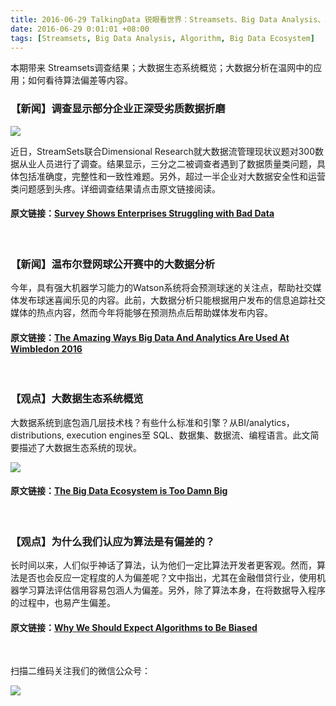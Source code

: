 ```yaml
---
title: 2016-06-29 TalkingData 锐眼看世界：Streamsets、Big Data Analysis、Algorithm、Big Data Ecosystem
date: 2016-06-29 0:01:01 +08:00
tags: [Streamsets, Big Data Analysis, Algorithm, Big Data Ecosystem]
---
```


本期带来 Streamsets调查结果；大数据生态系统概览；大数据分析在温网中的应用；如何看待算法偏差等内容。

### 【新闻】调查显示部分企业正深受劣质数据折磨

![](http://i1.piimg.com/567952/f06726cfdab10f08.png)

近日，StreamSets联合Dimensional Research就大数据流管理现状议题对300数据从业人员进行了调查。结果显示，三分之二被调查者遇到了数据质量类问题，具体包括准确度，完整性和一致性难题。另外，超过一半企业对大数据安全性和运营类问题感到头疼。详细调查结果请点击原文链接阅读。

#### 原文链接：[Survey Shows Enterprises Struggling with Bad Data](https://streamsets.com/blog/survey-shows-enterprises-struggling-bad-data/)

<br>

### 【新闻】温布尔登网球公开赛中的大数据分析

今年，具有强大机器学习能力的Watson系统将会预测球迷的关注点，帮助社交媒体发布球迷喜闻乐见的内容。此前，大数据分析只能根据用户发布的信息追踪社交媒体的热点内容，然而今年将能够在预测热点后帮助媒体发布内容。

#### 原文链接：[The Amazing Ways Big Data And Analytics Are Used At Wimbledon 2016](http://www.forbes.com/sites/bernardmarr/2016/06/28/the-amazing-ways-big-data-and-analytics-are-used-at-wimbledon-2016/#70f7dac47ee2)

<br>

### 【观点】大数据生态系统概览

大数据系统到底包涵几层技术栈？有些什么标准和引擎？从BI/analytics，distributions, execution engines至 SQL、数据集、数据流、编程语言。此文简要描述了大数据生态系统的现状。

![](http://i1.piimg.com/567952/72ca17e923685ac2.png)

#### 原文链接：[The Big Data Ecosystem is Too Damn Big](http://www.datameer.com/company/datameer-blog/big-data-ecosystem/)

<br>

### 【观点】为什么我们认应为算法是有偏差的？

长时间以来，人们似乎神话了算法，认为他们一定比算法开发者更客观。然而，算法是否也会反应一定程度的人为偏差呢？文中指出，尤其在金融借贷行业，使用机器学习算法评估信用容易包涵人为偏差。另外，除了算法本身，在将数据导入程序的过程中，也易产生偏差。

#### 原文链接：[Why We Should Expect Algorithms to Be Biased](https://www.technologyreview.com/s/601775/why-we-should-expect-algorithms-to-be-biased/)

<br>



扫描二维码关注我们的微信公众号：

![](http://i4.piimg.com/567416/1af49587243f643f.jpg)

